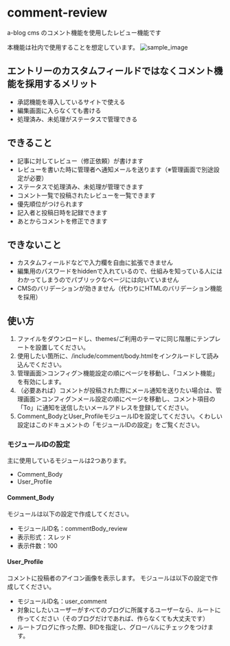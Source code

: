 # comment-review
a-blog cms のコメント機能を使用したレビュー機能です

本機能は社内で使用することを想定しています。
![sample_image](https://user-images.githubusercontent.com/4686462/152127492-7088ea59-124a-44f7-aa99-af2396b72b8b.png)


## エントリーのカスタムフィールドではなくコメント機能を採用するメリット

- 承認機能を導入しているサイトで使える
- 編集画面に入らなくても書ける
- 処理済み、未処理がステータスで管理できる

## できること
- 記事に対してレビュー（修正依頼）が書けます
- レビューを書いた時に管理者へ通知メールを送ります（※管理画面で別途設定が必要）
- ステータスで処理済み、未処理が管理できます
- コメント一覧で投稿されたレビューを一覧できます
- 優先順位がつけられます
- 記入者と投稿日時を記録できます
- あとからコメントを修正できます

## できないこと
- カスタムフィールドなどで入力欄を自由に拡張できません
- 編集用のパスワードをhiddenで入れているので、仕組みを知っている人にはわかってしまうのでパブリックなページには向いていません
- CMSのバリデーションが効きません（代わりにHTMLのバリデーション機能を採用）

## 使い方

1. ファイルをダウンロードし、themes/ご利用のテーマに同じ階層にテンプレートを設置してください。
2. 使用したい箇所に、/include/comment/body.htmlをインクルードして読み込んでください。
3. 管理画面＞コンフィグ＞機能設定の順にページを移動し、「コメント機能」を有効にします。
4. （必要あれば）コメントが投稿された際にメール通知を送りたい場合は、管理画面＞コンフィグ＞メール設定の順にページを移動し、コメント項目の「To」に通知を送信したいメールアドレスを登録してください。
5. Comment_BodyとUser_ProfileモジュールIDを設定してください。くわしい設定はこのドキュメントの「モジュールIDの設定」をご覧ください。


### モジュールIDの設定

主に使用しているモジュールは2つあります。

* Comment_Body
* User_Profile

#### Comment_Body

モジュールは以下の設定で作成してください。

* モジュールID名：commentBody_review
* 表示形式：スレッド
* 表示件数：100

#### User_Profile

コメントに投稿者のアイコン画像を表示します。
モジュールは以下の設定で作成してください。

* モジュールID名：user_comment
* 対象にしたいユーザーがすべてのブログに所属するユーザーなら、ルートに作ってください（そのブログだけであれば、作らなくても大丈夫です）
* ルートブログに作った際、BIDを指定し、グローバルにチェックをつけます。

